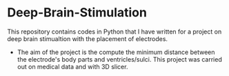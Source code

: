 # Deep-Brain-Stimulation
This repository contains codes in Python that I have written for a project on deep brain stimualtion with the placement of electrodes. 

- The aim of the project is the compute the minimum distance between the electrode's body parts and ventricles/sulci. This project was carried out on medical data and with 3D slicer.
